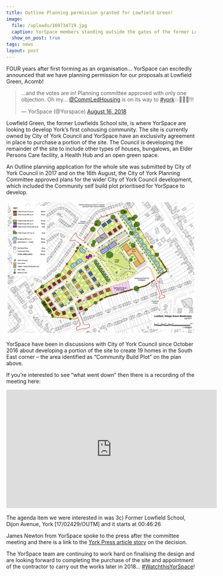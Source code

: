 ```yaml
---
title: Outline Planning permission granted for Lowfield Green!
image:
  file: /uploads/169734719.jpg
  caption: YorSpace members standing outside the gates of the former Lowfields School, Acomb – October 2016
  show_on_post: true
tags: news
layout: post
---
```

FOUR years after first forming as an organisation… YorSpace can excitedly announced that we have planning permission for our proposals at Lowfield Green, Acomb!

<blockquote class="twitter-tweet" data-lang="en"><p lang="en" dir="ltr">...and the votes are in! Planning committee approved with only one objection. Oh my... <a href="https://twitter.com/CommLedHousing?ref_src=twsrc%5Etfw">@CommLedHousing</a> is on its way to <a href="https://twitter.com/hashtag/york?src=hash&amp;ref_src=twsrc%5Etfw">#york</a>💥🍾😀😀!!!</p>&mdash; YorSpace (@Yorspace) <a href="https://twitter.com/Yorspace/status/1030145315574358016?ref_src=twsrc%5Etfw">August 16, 2018</a></blockquote>
<script async src="https://platform.twitter.com/widgets.js" charset="utf-8"></script>

Lowfield Green, the former Lowfields School site, is where YorSpace are looking to develop York’s first cohousing community. The site is currently owned by City of York Council and YorSpace have an exclusivity agreement in place to purchase a portion of the site. The Council is developing the remainder of the site to include other types of houses, bungalows, an Elder Persons Care facility, a Health Hub and an open green space.

An Outline planning application for the whole site was submitted by City of York Council in 2017 and on the 16th August, the City of York Planning Committee approved plans for the wider City of York Council development, which included the Community self build plot prioritised for YorSpace to develop.

![Testing](/uploads/170707-Lowfield_Masterplan_July_2017.jpg)

YorSpace have been in discussions with City of York Council since October 2016 about developing a portion of the site to create 19 homes in the South East corner – the area identified as “Community Build Plot” on the plan above.

If you’re interested to see “what went down” then there is a recording of the meeting here:

<iframe width="560" height="315" src="https://www.youtube.com/embed/kCCgydTSinE" frameborder="0" allow="accelerometer; autoplay; encrypted-media; gyroscope; picture-in-picture" allowfullscreen></iframe>

The agenda item we were interested in was 3c) Former Lowfield School, Dijon Avenue, York [17/02429/OUTM] and it starts at 00:46:26

James Newton from YorSpace spoke to the press after the committee meeting and there is a link to the [York Press article story](https://www.yorkpress.co.uk/news/16588939.york-yorspace-co-operative-housing-plan-moves-forward-for-former-lowfield-school-site/) on the decision.

The YorSpace team are continuing to work hard on finalising the design and are looking forward to completing the purchase of the site and appointment of the contractor to carry out the works later in 2018… [#WatchthisYorSpace](https://twitter.com/Yorspace)!
